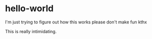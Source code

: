 # hello-world
I'm just trying to figure out how this works please don't make fun kthx

This is really intimidating.
